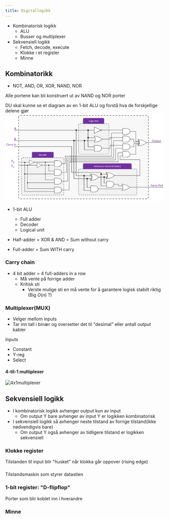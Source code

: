 ```yaml
---
title: Digitallogikk
---
```

- Kombinatorisk logikk
  - ALU
  - Busser og multiplexer
- Sekvensiell logikk
  - Fetch, decode, execute
  - Klokke i et register
  - Minne

## Kombinatorikk

- NOT, AND, OR, XOR, NAND, NOR

Alle portene kan bli konstruert ut av NAND og NOR porter

DU skal kunne se et diagram av en 1-bit ALU og forstå hva de forskjellige delene gjør
![1-bit alu](/public/assets/1-bit-ALU.png "1-bit alu")

- 1-bit ALU
  - Full adder
  - Decoder
  - Logical unit

- Half-adder = XOR & AND = Sum without carry
- Full-adder = Sum WITH carry

### Carry chain

- 4 bit adder = 4 full-adders in a row
  - Må vente på forrige adder
  - Kritisk sti
    - Verste mulige sti en må vente for å garantere logisk stabilt riktig (Big $O(n)$ ?)

### Multiplexer(MUX)

- Velger mellom inputs
- Tar inn tall i binær og oversetter det til "desimal" eller antall output kabler

Inputs

- Constant
- Y-reg
- Select

#### 4-til-1 multiplexer

![4x1multiplexer](/assets/4_1_multiplexer.jpg "4 to 1 multiplexer")

## Sekvensiell logikk

- I kombinatorisk logikk avhenger output kun av input
  - Om output Y bare avhenger av input Y er logikken kombinatorisk
- I sekvensiell logikk så avhenger neste tilstand av forrige tilstand(ikke nødvendigvis bare)
  - Om output Y også avhenger av tidligere tilstand er logikken sekvensiell

### Klokke register

Tilstanden til input blir "husket" når klokka går oppover (rising edge)

###

Tilstandsmaskin som styrer datastien

### 1-bit register: "D-flipflop"

Porter som blir koblet inn i hverandre

### Minne

